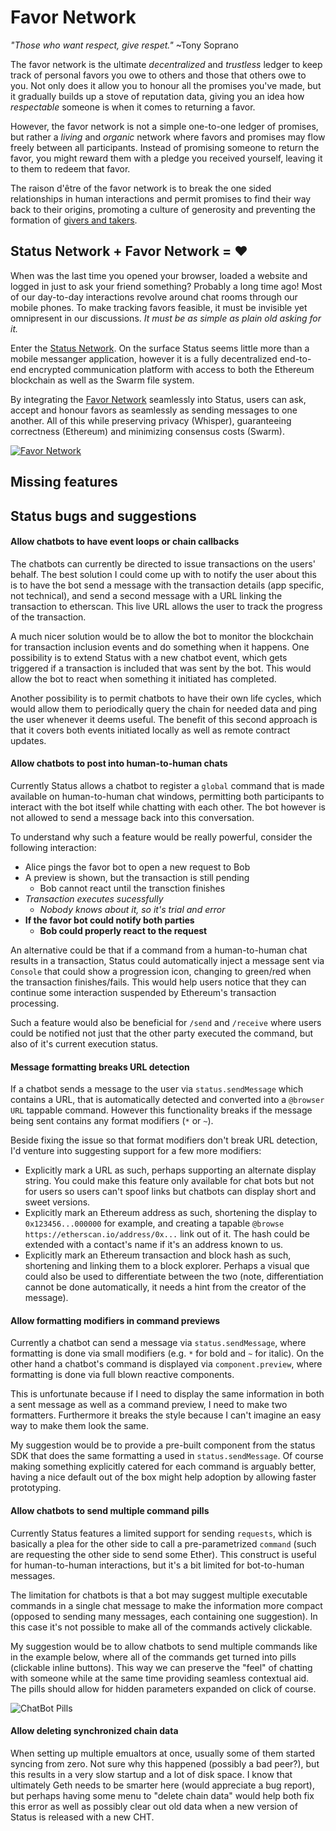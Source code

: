 # Favor Network

*"Those who want respect, give respet."* ~Tony Soprano

The favor network is the ultimate *decentralized* and *trustless* ledger to keep track of personal favors you owe to others and those that others owe to you. Not only does it allow you to honour all the promises you've made, but it gradually builds up a stove of reputation data, giving you an idea how *respectable* someone is when it comes to returning a favor.

However, the favor network is not a simple one-to-one ledger of promises, but rather a *living* and *organic* network where favors and promises may flow freely between all participants. Instead of promising someone to return the favor, you might reward them with a pledge you received yourself, leaving it to them to redeem that favor.

The raison d'être of the favor network is to break the one sided relationships in human interactions and permit promises to find their way back to their origins, promoting a culture of generosity and preventing the formation of [givers and takers](https://www.ted.com/talks/adam_grant_are_you_a_giver_or_a_taker).

## Status Network + Favor Network = :heart:

When was the last time you opened your browser, loaded a website and logged in just to ask your friend something? Probably a long time ago! Most of our day-to-day interactions revolve around chat rooms through our mobile phones. To make tracking favors feasible, it must be invisible yet omnipresent in our discussions. *It must be as simple as plain old asking for it.*

Enter the [Status Network](https://status.im/). On the surface Status seems little more than a mobile messanger application, however it is a fully decentralized end-to-end encrypted communication platform with access to both the Ethereum blockchain as well as the Swarm file system.

By integrating the [Favor Network](https://favor.network/) seamlessly into Status, users can ask, accept and honour favors as seamlessly as sending messages to one another. All of this while preserving privacy (Whisper), guaranteeing correctness (Ethereum) and minimizing consensus costs (Swarm).

[![Favor Network](https://img.youtube.com/vi/lO4AsBTiXB8/0.jpg)](https://www.youtube.com/watch?v=lO4AsBTiXB8)

## Missing features

## Status bugs and suggestions

#### Allow chatbots to have event loops or chain callbacks

The chatbots can currently be directed to issue transactions on the users' behalf. The best solution I could come up with to notify the user about this is to have the bot send a message with the transaction details (app specific, not technical), and send a second message with a URL linking the transaction to etherscan. This live URL allows the user to track the progress of the transaction.

A much nicer solution would be to allow the bot to monitor the blockchain for transaction inclusion events and do something when it happens. One possibility is to extend Status with a new chatbot event, which gets triggered if a transaction is included that was sent by the bot. This would allow the bot to react when something it initiated has completed.

Another possibility is to permit chatbots to have their own life cycles, which would allow them to periodically query the chain for needed data and ping the user whenever it deems useful. The benefit of this second approach is that it covers both events initiated locally as well as remote contract updates.

#### Allow chatbots to post into human-to-human chats

Currently Status allows a chatbot to register a `global` command that is made available on human-to-human chat windows, permitting both participants to interact with the bot itself while chatting with each other. The bot however is not allowed to send a message back into this conversation.

To understand why such a feature would be really powerful, consider the following interaction:

 * Alice pings the favor bot to open a new request to Bob
 * A preview is shown, but the transaction is still pending
   * Bob cannot react until the transction finishes
 * *Transaction executes sucessfully*
   * *Nobody knows about it, so it's trial and error*
 * **If the favor bot could notify both parties**
   * **Bob could properly react to the request**

An alternative could be that if a command from a human-to-human chat results in a transaction, Status could automatically inject a message sent via `Console` that could show a progression icon, changing to green/red when the transaction finishes/fails. This would help users notice that they can continue some interaction suspended by Ethereum's transaction processing.

Such a feature would also be beneficial for `/send` and `/receive` where users could be notified not just that the other party executed the command, but also of it's current execution status.

#### Message formatting breaks URL detection

If a chatbot sends a message to the user via `status.sendMessage` which contains a URL, that is automatically detected and converted into a `@browser URL` tappable command. However this functionality breaks if the message being sent contains any format modifiers (`*` or `~`).

Beside fixing the issue so that format modifiers don't break URL detection, I'd venture into suggesting support for a few more modifiers:

 * Explicitly mark a URL as such, perhaps supporting an alternate display string. You could make this feature only available for chat bots but not for users so users can't spoof links but chatbots can display short and sweet versions.
 * Explicitly mark an Ethereum address as such, shortening the display to `0x123456...000000` for example, and creating a tapable `@browse https://etherscan.io/address/0x...` link out of it. The hash could be extended with a contact's name if it's an address known to us.
 * Explicitly mark an Ethereum transaction and block hash as such, shortening and linking them to a block explorer. Perhaps a visual que could also be used to differentiate between the two (note, differentiation cannot be done automatically, it needs a hint from the creator of the message).

#### Allow formatting modifiers in command previews

Currently a chatbot can send a message via `status.sendMessage`, where formatting is done via small modifiers (e.g. `*` for bold and `~` for italic). On the other hand a chatbot's command is displayed via `component.preview`, where formatting is done via full blown reactive components.

This is unfortunate because if I need to display the same information in both a sent message as well as a command preview, I need to make two formatters. Furthermore it breaks the style because I can't imagine an easy way to make them look the same.

My suggestion would be to provide a pre-built component from the status SDK that does the same formatting a used in `status.sendMessage`. Of course making something explicitly catered for each command is arguably better, having a nice default out of the box might help adoption by allowing faster prototyping.

#### Allow chatbots to send multiple command pills

Currently Status features a limited support for sending `requests`, which is basically a plea for the other side to call a pre-parametrized `command` (such are requesting the other side to send some Ether). This construct is useful for human-to-human interactions, but it's a bit limited for bot-to-human messages.

The limitation for chatbots is that a bot may suggest multiple executable commands in a single chat message to make the information more compact (opposed to sending many messages, each containing one suggestion). In this case it's not possible to make all of the commands actively clickable.

My suggestion would be to allow chatbots to send multiple commands like in the example below, where all of the commands get turned into pills (clickable inline buttons). This way we can preserve the "feel" of chatting with someone while at the same time providing seamless contextual aid. The pills should allow for hidden parameters expanded on click of course.

![ChatBot Pills](http://i.imgur.com/Gl5s4fM.png)

#### Allow deleting synchronized chain data

When setting up multiple emualtors at once, usually some of them started syncing from zero. Not sure why this happened (possibly a bad peer?), but this results in a very slow startup and a lot of disk space. I know that ultimately Geth needs to be smarter here (would appreciate a bug report), but perhaps having some menu to "delete chain data" would help both fix this error as well as possibly clear out old data when a new version of Status is released with a new CHT.
